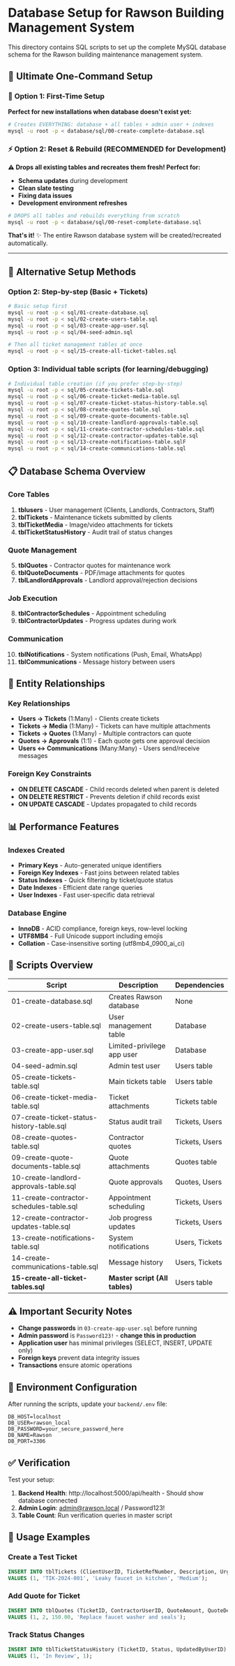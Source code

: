 # Database Setup for Rawson Building Management System

This directory contains SQL scripts to set up the complete MySQL database schema for the Rawson building maintenance management system.

## 🚀 Ultimate One-Command Setup

### 🎯 **Option 1: First-Time Setup**
**Perfect for new installations when database doesn't exist yet:**

```bash
# Creates EVERYTHING: database + all tables + admin user + indexes
mysql -u root -p < database/sql/00-create-complete-database.sql
```

### ⚡ **Option 2: Reset & Rebuild (RECOMMENDED for Development)**
**⚠️ Drops all existing tables and recreates them fresh! Perfect for:**
- **Schema updates** during development
- **Clean slate testing**  
- **Fixing data issues**
- **Development environment refreshes**

```bash
# DROPS all tables and rebuilds everything from scratch
mysql -u root -p < database/sql/00-reset-complete-database.sql
```

**That's it!** ✨ The entire Rawson database system will be created/recreated automatically.

---

## 🔧 Alternative Setup Methods

### Option 2: Step-by-step (Basic + Tickets)
```bash
# Basic setup first
mysql -u root -p < sql/01-create-database.sql
mysql -u root -p < sql/02-create-users-table.sql
mysql -u root -p < sql/03-create-app-user.sql
mysql -u root -p < sql/04-seed-admin.sql

# Then all ticket management tables at once
mysql -u root -p < sql/15-create-all-ticket-tables.sql
```

### Option 3: Individual table scripts (for learning/debugging)
```bash
# Individual table creation (if you prefer step-by-step)
mysql -u root -p < sql/05-create-tickets-table.sql
mysql -u root -p < sql/06-create-ticket-media-table.sql
mysql -u root -p < sql/07-create-ticket-status-history-table.sql
mysql -u root -p < sql/08-create-quotes-table.sql
mysql -u root -p < sql/09-create-quote-documents-table.sql
mysql -u root -p < sql/10-create-landlord-approvals-table.sql
mysql -u root -p < sql/11-create-contractor-schedules-table.sql
mysql -u root -p < sql/12-create-contractor-updates-table.sql
mysql -u root -p < sql/13-create-notifications-table.sqlF
mysql -u root -p < sql/14-create-communications-table.sql
```

## 📋 Database Schema Overview

### Core Tables
1. **tblusers** - User management (Clients, Landlords, Contractors, Staff)
2. **tblTickets** - Maintenance tickets submitted by clients
3. **tblTicketMedia** - Image/video attachments for tickets
4. **tblTicketStatusHistory** - Audit trail of status changes

### Quote Management
5. **tblQuotes** - Contractor quotes for maintenance work
6. **tblQuoteDocuments** - PDF/image attachments for quotes
7. **tblLandlordApprovals** - Landlord approval/rejection decisions

### Job Execution
8. **tblContractorSchedules** - Appointment scheduling
9. **tblContractorUpdates** - Progress updates during work

### Communication
10. **tblNotifications** - System notifications (Push, Email, WhatsApp)
11. **tblCommunications** - Message history between users

## 🔗 Entity Relationships

### Key Relationships
- **Users → Tickets** (1:Many) - Clients create tickets
- **Tickets → Media** (1:Many) - Tickets can have multiple attachments
- **Tickets → Quotes** (1:Many) - Multiple contractors can quote
- **Quotes → Approvals** (1:1) - Each quote gets one approval decision
- **Users ↔ Communications** (Many:Many) - Users send/receive messages

### Foreign Key Constraints
- **ON DELETE CASCADE** - Child records deleted when parent is deleted
- **ON DELETE RESTRICT** - Prevents deletion if child records exist
- **ON UPDATE CASCADE** - Updates propagated to child records

## 📊 Performance Features

### Indexes Created
- **Primary Keys** - Auto-generated unique identifiers
- **Foreign Key Indexes** - Fast joins between related tables
- **Status Indexes** - Quick filtering by ticket/quote status
- **Date Indexes** - Efficient date range queries
- **User Indexes** - Fast user-specific data retrieval

### Database Engine
- **InnoDB** - ACID compliance, foreign keys, row-level locking
- **UTF8MB4** - Full Unicode support including emojis
- **Collation** - Case-insensitive sorting (utf8mb4_0900_ai_ci)

## 🔧 Scripts Overview

| Script | Description | Dependencies |
|--------|-------------|-------------|
| 01-create-database.sql | Creates Rawson database | None |
| 02-create-users-table.sql | User management table | Database |
| 03-create-app-user.sql | Limited-privilege app user | Database |
| 04-seed-admin.sql | Admin test user | Users table |
| 05-create-tickets-table.sql | Main tickets table | Users table |
| 06-create-ticket-media-table.sql | Ticket attachments | Tickets table |
| 07-create-ticket-status-history-table.sql | Status audit trail | Tickets, Users |
| 08-create-quotes-table.sql | Contractor quotes | Tickets, Users |
| 09-create-quote-documents-table.sql | Quote attachments | Quotes table |
| 10-create-landlord-approvals-table.sql | Quote approvals | Quotes, Users |
| 11-create-contractor-schedules-table.sql | Appointment scheduling | Tickets, Users |
| 12-create-contractor-updates-table.sql | Job progress updates | Tickets, Users |
| 13-create-notifications-table.sql | System notifications | Users, Tickets |
| 14-create-communications-table.sql | Message history | Users, Tickets |
| **15-create-all-ticket-tables.sql** | **Master script (All tables)** | Users table |

## ⚠️ Important Security Notes

- **Change passwords** in `03-create-app-user.sql` before running
- **Admin password** is `Password123!` - **change this in production**
- **Application user** has minimal privileges (SELECT, INSERT, UPDATE only)
- **Foreign keys** prevent data integrity issues
- **Transactions** ensure atomic operations

## 🔧 Environment Configuration

After running the scripts, update your `backend/.env` file:

```env
DB_HOST=localhost
DB_USER=rawson_local
DB_PASSWORD=your_secure_password_here
DB_NAME=Rawson
DB_PORT=3306
```

## ✅ Verification

Test your setup:
1. **Backend Health**: http://localhost:5000/api/health - Should show database connected
2. **Admin Login**: admin@rawson.local / Password123!
3. **Table Count**: Run verification queries in master script

## 🎯 Usage Examples

### Create a Test Ticket
```sql
INSERT INTO tblTickets (ClientUserID, TicketRefNumber, Description, UrgencyLevel) 
VALUES (1, 'TIK-2024-001', 'Leaky faucet in kitchen', 'Medium');
```

### Add Quote for Ticket
```sql
INSERT INTO tblQuotes (TicketID, ContractorUserID, QuoteAmount, QuoteDescription) 
VALUES (1, 2, 150.00, 'Replace faucet washer and seals');
```

### Track Status Changes
```sql
INSERT INTO tblTicketStatusHistory (TicketID, Status, UpdatedByUserID) 
VALUES (1, 'In Review', 1);
```
